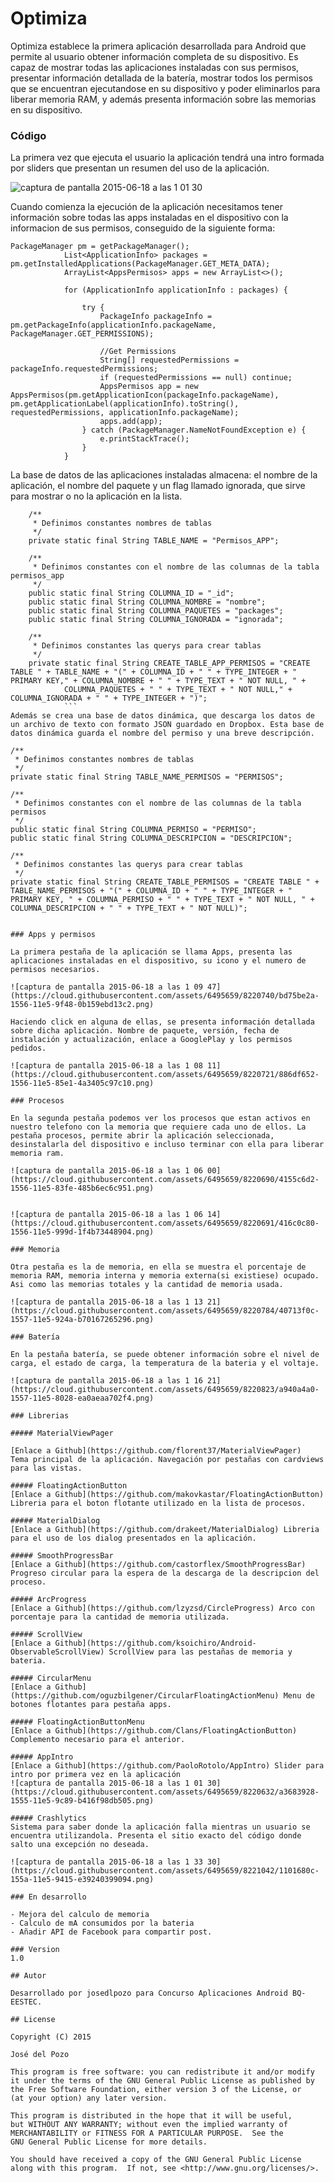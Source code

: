 # Optimiza
Optimiza establece la primera aplicación desarrollada para Android que permite al usuario obtener información completa de su dispositivo. Es capaz de mostrar todas las aplicaciones instaladas con sus permisos, presentar información detallada de la batería, mostrar todos los permisos que se encuentran ejecutandose en su dispositivo y poder eliminarlos para liberar memoria RAM, y además presenta información sobre las memorias en su dispositivo.

### Código
La primera vez que ejecuta el usuario la aplicación tendrá una intro formada por sliders que presentan un resumen del uso de la aplicación.

![captura de pantalla 2015-06-18 a las 1 01 30](https://cloud.githubusercontent.com/assets/6495659/8220632/a3683928-1555-11e5-9c89-b416f98db505.png)


Cuando comienza la ejecución de la aplicación necesitamos tener información sobre todas las apps instaladas en el dispositivo con la informacion de sus permisos, conseguido de la siguiente forma:
```
PackageManager pm = getPackageManager();
            List<ApplicationInfo> packages = pm.getInstalledApplications(PackageManager.GET_META_DATA);
            ArrayList<AppsPermisos> apps = new ArrayList<>();

            for (ApplicationInfo applicationInfo : packages) {

                try {
                    PackageInfo packageInfo = pm.getPackageInfo(applicationInfo.packageName, PackageManager.GET_PERMISSIONS);

                    //Get Permissions
                    String[] requestedPermissions = packageInfo.requestedPermissions;
                    if (requestedPermissions == null) continue;
                    AppsPermisos app = new AppsPermisos(pm.getApplicationIcon(packageInfo.packageName), pm.getApplicationLabel(applicationInfo).toString(), requestedPermissions, applicationInfo.packageName);
                    apps.add(app);
                } catch (PackageManager.NameNotFoundException e) {
                    e.printStackTrace();
                }
            }
```
La base de datos de las aplicaciones instaladas almacena: el nombre de la aplicación, el nombre del paquete y un flag llamado ignorada, que sirve para mostrar o no la aplicación en la lista.
```
    /**
     * Definimos constantes nombres de tablas
     */
    private static final String TABLE_NAME = "Permisos_APP";
    
    /**
     * Definimos constantes con el nombre de las columnas de la tabla permisos_app
     */
    public static final String COLUMNA_ID = "_id";
    public static final String COLUMNA_NOMBRE = "nombre";
    public static final String COLUMNA_PAQUETES = "packages";
    public static final String COLUMNA_IGNORADA = "ignorada";
    
    /**
     * Definimos constantes las querys para crear tablas
     */
    private static final String CREATE_TABLE_APP_PERMISOS = "CREATE TABLE " + TABLE_NAME + "(" + COLUMNA_ID + " " + TYPE_INTEGER + " PRIMARY KEY," + COLUMNA_NOMBRE + " " + TYPE_TEXT + " NOT NULL, " +
            COLUMNA_PAQUETES + " " + TYPE_TEXT + " NOT NULL," + COLUMNA_IGNORADA + " " + TYPE_INTEGER + ")";
            ```
Además se crea una base de datos dinámica, que descarga los datos de un archivo de texto con formato JSON guardado en Dropbox. Esta base de datos dinámica guarda el nombre del permiso y una breve descripción.

```

    /**
     * Definimos constantes nombres de tablas
     */
    private static final String TABLE_NAME_PERMISOS = "PERMISOS";
    
    /**
     * Definimos constantes con el nombre de las columnas de la tabla permisos
     */
    public static final String COLUMNA_PERMISO = "PERMISO";
    public static final String COLUMNA_DESCRIPCION = "DESCRIPCION";
    
    /**
     * Definimos constantes las querys para crear tablas
     */
    private static final String CREATE_TABLE_PERMISOS = "CREATE TABLE " + TABLE_NAME_PERMISOS + "(" + COLUMNA_ID + " " + TYPE_INTEGER + " PRIMARY KEY, " + COLUMNA_PERMISO + " " + TYPE_TEXT + " NOT NULL, " + COLUMNA_DESCRIPCION + " " + TYPE_TEXT + " NOT NULL)";
```

### Apps y permisos

La primera pestaña de la aplicación se llama Apps, presenta las aplicaciones instaladas en el dispositivo, su icono y el numero de permisos necesarios.

![captura de pantalla 2015-06-18 a las 1 09 47](https://cloud.githubusercontent.com/assets/6495659/8220740/bd75be2a-1556-11e5-9f48-0b159ebd13c2.png)

Haciendo click en alguna de ellas, se presenta información detallada sobre dicha aplicación. Nombre de paquete, versión, fecha de instalación y actualización, enlace a GooglePlay y los permisos pedidos.

![captura de pantalla 2015-06-18 a las 1 08 11](https://cloud.githubusercontent.com/assets/6495659/8220721/886df652-1556-11e5-85e1-4a3405c97c10.png)

### Procesos

En la segunda pestaña podemos ver los procesos que estan activos en nuestro telefono con la memoria que requiere cada uno de ellos. La pestaña procesos, permite abrir la aplicación seleccionada, desinstalarla del dispositivo e incluso terminar con ella para liberar memoria ram.

![captura de pantalla 2015-06-18 a las 1 06 00](https://cloud.githubusercontent.com/assets/6495659/8220690/4155c6d2-1556-11e5-83fe-485b6ec6c951.png)


![captura de pantalla 2015-06-18 a las 1 06 14](https://cloud.githubusercontent.com/assets/6495659/8220691/416c0c80-1556-11e5-999d-1f4b73448904.png)

### Memoria

Otra pestaña es la de memoria, en ella se muestra el porcentaje de memoria RAM, memoria interna y memoria externa(si existiese) ocupado. Asi como las memorias totales y la cantidad de memoria usada.

![captura de pantalla 2015-06-18 a las 1 13 21](https://cloud.githubusercontent.com/assets/6495659/8220784/40713f0c-1557-11e5-924a-b70167265296.png)

### Batería

En la pestaña batería, se puede obtener información sobre el nivel de carga, el estado de carga, la temperatura de la bateria y el voltaje.

![captura de pantalla 2015-06-18 a las 1 16 21](https://cloud.githubusercontent.com/assets/6495659/8220823/a940a4a0-1557-11e5-8028-ea0aeaa702f4.png)

### Librerias

##### MaterialViewPager

[Enlace a Github](https://github.com/florent37/MaterialViewPager)
Tema principal de la aplicación. Navegación por pestañas con cardviews para las vistas.

##### FloatingActionButton
[Enlace a Github](https://github.com/makovkastar/FloatingActionButton)
Libreria para el boton flotante utilizado en la lista de procesos.

##### MaterialDialog
[Enlace a Github](https://github.com/drakeet/MaterialDialog) Libreria para el uso de los dialog presentados en la aplicación.

##### SmoothProgressBar
[Enlace a Github](https://github.com/castorflex/SmoothProgressBar) Progreso circular para la espera de la descarga de la descripcion del proceso.

##### ArcProgress
[Enlace a Github](https://github.com/lzyzsd/CircleProgress) Arco con porcentaje para la cantidad de memoria utilizada.

##### ScrollView
[Enlace a Github](https://github.com/ksoichiro/Android-ObservableScrollView) ScrollView para las pestañas de memoria y bateria.

##### CircularMenu
[Enlace a Github](https://github.com/oguzbilgener/CircularFloatingActionMenu) Menu de botones flotantes para pestaña apps.

##### FloatingActionButtonMenu
[Enlace a Github](https://github.com/Clans/FloatingActionButton) Complemento necesario para el anterior.

##### AppIntro
[Enlace a Github](https://github.com/PaoloRotolo/AppIntro) Slider para intro por primera vez en la aplicación
![captura de pantalla 2015-06-18 a las 1 01 30](https://cloud.githubusercontent.com/assets/6495659/8220632/a3683928-1555-11e5-9c89-b416f98db505.png)

##### Crashlytics
Sistema para saber donde la aplicación falla mientras un usuario se encuentra utilizandola. Presenta el sitio exacto del código donde salto una excepción no deseada. 

![captura de pantalla 2015-06-18 a las 1 33 30](https://cloud.githubusercontent.com/assets/6495659/8221042/1101680c-155a-11e5-9415-e39240399094.png)

### En desarrollo

- Mejora del calculo de memoria
- Calculo de mA consumidos por la bateria 
- Añadir API de Facebook para compartir post.

### Version
1.0

## Autor

Desarrollado por josedlpozo para Concurso Aplicaciones Android BQ-EESTEC.

## License 

Copyright (C) 2015  

José del Pozo 

This program is free software: you can redistribute it and/or modify
it under the terms of the GNU General Public License as published by
the Free Software Foundation, either version 3 of the License, or
(at your option) any later version.

This program is distributed in the hope that it will be useful,
but WITHOUT ANY WARRANTY; without even the implied warranty of
MERCHANTABILITY or FITNESS FOR A PARTICULAR PURPOSE.  See the
GNU General Public License for more details.

You should have received a copy of the GNU General Public License
along with this program.  If not, see <http://www.gnu.org/licenses/>.

